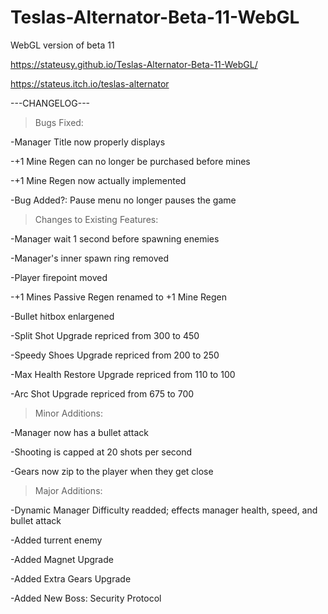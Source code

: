# Teslas-Alternator-Beta-11-WebGL
WebGL version of beta 11

https://stateusy.github.io/Teslas-Alternator-Beta-11-WebGL/

https://stateus.itch.io/teslas-alternator

---CHANGELOG---

>Bugs Fixed:

-Manager Title now properly displays

-+1 Mine Regen can no longer be purchased before mines

-+1 Mine Regen now actually implemented

-Bug Added?: Pause menu no longer pauses the game


>Changes to Existing Features:

-Manager wait 1 second before spawning enemies

-Manager's inner spawn ring removed

-Player firepoint moved

-+1 Mines Passive Regen renamed to +1 Mine Regen

-Bullet hitbox enlargened

-Split Shot Upgrade repriced from 300 to 450

-Speedy Shoes Upgrade repriced from 200 to 250

-Max Health Restore Upgrade repriced from 110 to 100

-Arc Shot Upgrade repriced from 675 to 700


>Minor Additions:

-Manager now has a bullet attack

-Shooting is capped at 20 shots per second

-Gears now zip to the player when they get close


>Major Additions:

-Dynamic Manager Difficulty readded; effects manager health, speed, and bullet attack

-Added turrent enemy

-Added Magnet Upgrade

-Added Extra Gears Upgrade

-Added New Boss: Security Protocol
